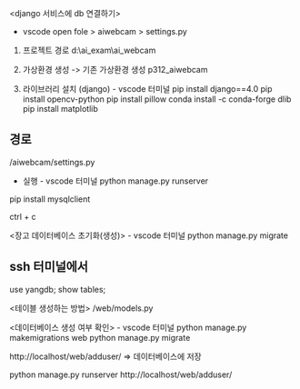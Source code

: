 <django 서비스에 db 연결하기>
* vscode
open fole > aiwebcam > settings.py

1. 프로젝트 경로
d:\ai_exam\ai_webcam

2. 가상환경 생성
-> 기존 가상환경 생성
p312_aiwebcam

4. 라이브러리 설치 (django) - vscode 터미널
pip install django==4.0
pip install opencv-python
pip install pillow
conda install -c conda-forge dlib
pip install matplotlib

## 경로
/aiwebcam/settings.py

* 실행 - vscode 터미널
python manage.py runserver

pip install mysqlclient

ctrl + c

<장고 데이터베이스 초기화(생성)> - vscode 터미널
python manage.py migrate


## ssh 터미널에서 
use yangdb;
show tables;

<테이블 생성하는 방법>
/web/models.py

<데이터베이스 생성 여부 확인> - vscode 터미널
python manage.py makemigrations web 
python manage.py migrate


http://localhost/web/adduser/
=> 데이터베이스에 저장

python manage.py runserver
http://localhost/web/adduser/













